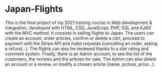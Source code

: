 # Japan-Flights
This is the final project of my 2021 training course in Web development &amp; integration, developed with HTML, CSS, JavaScript, PHP, SQL and AJAX with the MVC method.
It consists in selling flights to Japan. The users can create an account, order articles, confirm or delete a cart, proceed to payment with the Stripe API and make requests (cancelling an order, asking a refund...). The flights can also be reviewed thanks to a star rating and comment system.
Finally, there is an Admin account, to see the list of the customers, the reviews and the articles for sale. The Admin can also delete an account or a review, or modify a chosen article (name, picture, price...).
